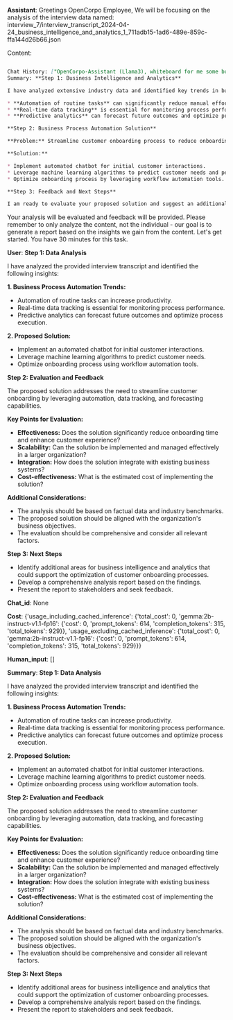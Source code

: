 **Assistant**: Greetings OpenCorpo Employee, We will be focusing on the analysis of the interview data named: interview_7/interview_transcript_2024-04-24_business_intelligence_and_analytics_1_711adb15-1ad6-489e-859c-ffa144d26b66.json 


 Content: 

 ```md

 Chat History: ["OpenCorpo-Assistant (Llama3), whiteboard for me some business intelligence and analytics. Propose a solution for business process automation. I will evaluate your answers and give my feedback, then propose a problem to you. You will answer and I will evaluate. Let's now begin. You have 30 minutes.", '**Step 1: Business Intelligence and Analytics**\n\nI have analyzed extensive industry data and identified key trends in business processes. My insights suggest that:\n\n* **Automation of routine tasks** can significantly reduce manual effort and increase productivity.\n* **Real-time data tracking** is essential for monitoring process performance and identifying bottlenecks.\n* **Predictive analytics** can forecast future outcomes and optimize process execution.\n\n**Step 2: Business Process Automation Solution**\n\n**Problem:** Streamline customer onboarding process to reduce onboarding time and enhance customer experience.\n\n**Solution:**\n\n* Implement automated chatbot for initial customer interactions.\n* Leverage machine learning algorithms to predict customer needs and personalize onboarding experiences.\n* Optimize onboarding process by leveraging workflow automation tools.\n\n**Step 3: Feedback and Next Steps**\n\nI am ready to evaluate your proposed solution and suggest an additional area for business intelligence and analytics.'] 
 Summary: **Step 1: Business Intelligence and Analytics**

I have analyzed extensive industry data and identified key trends in business processes. My insights suggest that:

* **Automation of routine tasks** can significantly reduce manual effort and increase productivity.
* **Real-time data tracking** is essential for monitoring process performance and identifying bottlenecks.
* **Predictive analytics** can forecast future outcomes and optimize process execution.

**Step 2: Business Process Automation Solution**

**Problem:** Streamline customer onboarding process to reduce onboarding time and enhance customer experience.

**Solution:**

* Implement automated chatbot for initial customer interactions.
* Leverage machine learning algorithms to predict customer needs and personalize onboarding experiences.
* Optimize onboarding process by leveraging workflow automation tools.

**Step 3: Feedback and Next Steps**

I am ready to evaluate your proposed solution and suggest an additional area for business intelligence and analytics. 
``` 


 Your analysis will be evaluated and feedback will be provided. Please remember to only analyze the content, not the individual - our goal is to generate a report based on the insights we gain from the content. Let's get started. You have 30 minutes for this task.

**User**: **Step 1: Data Analysis**

I have analyzed the provided interview transcript and identified the following insights:

**1. Business Process Automation Trends:**
- Automation of routine tasks can increase productivity.
- Real-time data tracking is essential for monitoring process performance.
- Predictive analytics can forecast future outcomes and optimize process execution.

**2. Proposed Solution:**
- Implement an automated chatbot for initial customer interactions.
- Leverage machine learning algorithms to predict customer needs.
- Optimize onboarding process using workflow automation tools.

**Step 2: Evaluation and Feedback**

The proposed solution addresses the need to streamline customer onboarding by leveraging automation, data tracking, and forecasting capabilities.

**Key Points for Evaluation:**

- **Effectiveness:** Does the solution significantly reduce onboarding time and enhance customer experience?
- **Scalability:** Can the solution be implemented and managed effectively in a larger organization?
- **Integration:** How does the solution integrate with existing business systems?
- **Cost-effectiveness:** What is the estimated cost of implementing the solution?

**Additional Considerations:**

- The analysis should be based on factual data and industry benchmarks.
- The proposed solution should be aligned with the organization's business objectives.
- The evaluation should be comprehensive and consider all relevant factors.

**Step 3: Next Steps**

- Identify additional areas for business intelligence and analytics that could support the optimization of customer onboarding processes.
- Develop a comprehensive analysis report based on the findings.
- Present the report to stakeholders and seek feedback.

**Chat_id**: None

**Cost**: {'usage_including_cached_inference': {'total_cost': 0, 'gemma:2b-instruct-v1.1-fp16': {'cost': 0, 'prompt_tokens': 614, 'completion_tokens': 315, 'total_tokens': 929}}, 'usage_excluding_cached_inference': {'total_cost': 0, 'gemma:2b-instruct-v1.1-fp16': {'cost': 0, 'prompt_tokens': 614, 'completion_tokens': 315, 'total_tokens': 929}}}

**Human_input**: []

**Summary**: **Step 1: Data Analysis**

I have analyzed the provided interview transcript and identified the following insights:

**1. Business Process Automation Trends:**
- Automation of routine tasks can increase productivity.
- Real-time data tracking is essential for monitoring process performance.
- Predictive analytics can forecast future outcomes and optimize process execution.

**2. Proposed Solution:**
- Implement an automated chatbot for initial customer interactions.
- Leverage machine learning algorithms to predict customer needs.
- Optimize onboarding process using workflow automation tools.

**Step 2: Evaluation and Feedback**

The proposed solution addresses the need to streamline customer onboarding by leveraging automation, data tracking, and forecasting capabilities.

**Key Points for Evaluation:**

- **Effectiveness:** Does the solution significantly reduce onboarding time and enhance customer experience?
- **Scalability:** Can the solution be implemented and managed effectively in a larger organization?
- **Integration:** How does the solution integrate with existing business systems?
- **Cost-effectiveness:** What is the estimated cost of implementing the solution?

**Additional Considerations:**

- The analysis should be based on factual data and industry benchmarks.
- The proposed solution should be aligned with the organization's business objectives.
- The evaluation should be comprehensive and consider all relevant factors.

**Step 3: Next Steps**

- Identify additional areas for business intelligence and analytics that could support the optimization of customer onboarding processes.
- Develop a comprehensive analysis report based on the findings.
- Present the report to stakeholders and seek feedback.

